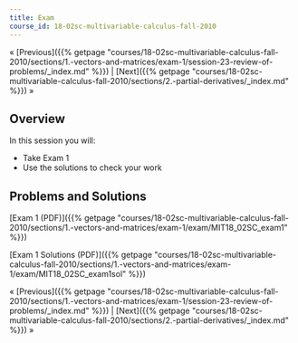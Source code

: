 ```yaml
---
title: Exam
course_id: 18-02sc-multivariable-calculus-fall-2010
---
```

« [Previous]({{% getpage "courses/18-02sc-multivariable-calculus-fall-2010/sections/1.-vectors-and-matrices/exam-1/session-23-review-of-problems/_index.md" %}}) | [Next]({{% getpage "courses/18-02sc-multivariable-calculus-fall-2010/sections/2.-partial-derivatives/_index.md" %}}) »

Overview
--------

In this session you will:

*   Take Exam 1
*   Use the solutions to check your work

Problems and Solutions
----------------------

[Exam 1 (PDF)]({{% getpage "courses/18-02sc-multivariable-calculus-fall-2010/sections/1.-vectors-and-matrices/exam-1/exam/MIT18_02SC_exam1" %}})

[Exam 1 Solutions (PDF)]({{% getpage "courses/18-02sc-multivariable-calculus-fall-2010/sections/1.-vectors-and-matrices/exam-1/exam/MIT18_02SC_exam1sol" %}})

« [Previous]({{% getpage "courses/18-02sc-multivariable-calculus-fall-2010/sections/1.-vectors-and-matrices/exam-1/session-23-review-of-problems/_index.md" %}}) | [Next]({{% getpage "courses/18-02sc-multivariable-calculus-fall-2010/sections/2.-partial-derivatives/_index.md" %}}) »